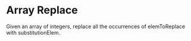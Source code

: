 <h1>Array Replace
</h1>
<p>Given an array of integers, replace all the occurrences of elemToReplace with substitutionElem.
</p>



